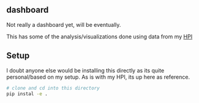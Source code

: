 ## dashboard

Not really a dashboard yet, will be eventually.

This has some of the analysis/visualizations done using data from my [HPI](https://github.com/seanbreckenridge/HPI)

## Setup

I doubt anyone else would be installing this directly as its quite personal/based on my setup. As is with my HPI, its up here as reference.

```bash
# clone and cd into this directory
pip instal -e .
```
